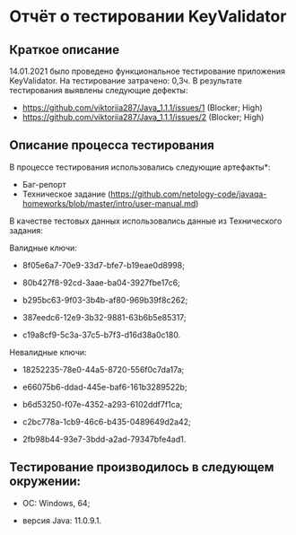 # Отчёт о тестировании KeyValidator

## Краткое описание

14.01.2021 было проведено функциональное тестирование приложения KeyValidator.
На тестирование затрачено: 0,3ч.
В результате тестирования выявлены следующие дефекты:
* https://github.com/viktoriia287/Java_1.1.1/issues/1 (Blocker; High)
* https://github.com/viktoriia287/Java_1.1.1/issues/2 (Blocker; High)

## Описание процесса тестирования

В процессе тестирования использовались следующие артефакты*:
* Баг-репорт
* Техническое задание (https://github.com/netology-code/javaqa-homeworks/blob/master/intro/user-manual.md)

В качестве тестовых данных использовались данные из Технического задания:

Валидные ключи:

* 8f05e6a7-70e9-33d7-bfe7-b19eae0d8998;

* 80b427f8-92cd-3aae-ba04-3927fbe17c6;

* b295bc63-9f03-3b4b-af80-969b39f8c262;

* 387eedc6-12e9-3b32-9881-63b6b5e85317;

* c19a8cf9-5c3a-37c5-b7f3-d16d38a0c180.

Невалидные ключи:

* 18252235-78e0-44a5-8720-556f0c7da17a;

* e66075b6-ddad-445e-baf6-161b3289522b;

* b6d53250-f07e-4352-a293-6102ddf7f1ca;

* c2bc778a-1cb9-46c6-b435-0489649d2a42;

* 2fb98b44-93e7-3bdd-a2ad-79347bfe4ad1.


## Тестирование производилось в следующем окружении:

* ОС: Windows, 64;

* версия Java: 11.0.9.1.
